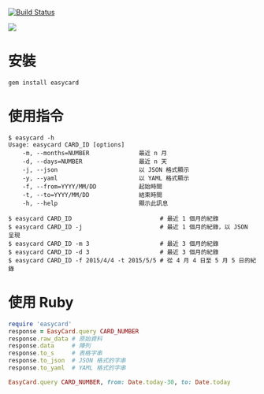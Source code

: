 [![Build Status](https://travis-ci.org/tonytonyjan/easycard.svg?branch=master)](https://travis-ci.org/tonytonyjan/easycard)

![](https://lh6.googleusercontent.com/-6-ErFtaeUO4/VUo3_zwW64I/AAAAAAAAE40/wZgBvNGYRSs/w2236-h618-no/Screen%2BShot%2B2015-05-06%2Bat%2B23.11.22_censored.jpg)

# 安裝

```
gem install easycard
```

# 使用指令

```
$ easycard -h
Usage: easycard CARD_ID [options]
    -m, --months=NUMBER              最近 n 月
    -d, --days=NUMBER                最近 n 天
    -j, --json                       以 JSON 格式顯示
    -y, --yaml                       以 YAML 格式顯示
    -f, --from=YYYY/MM/DD            起始時間
    -t, --to=YYYY/MM/DD              結束時間
    -h, --help                       顯示此訊息
```

```
$ easycard CARD_ID                         # 最近 1 個月的紀錄
$ easycard CARD_ID -j                      # 最近 1 個月的紀錄，以 JSON 呈現
$ easycard CARD_ID -m 3                    # 最近 3 個月的紀錄
$ easycard CARD_ID -d 3                    # 最近 3 個月的紀錄
$ easycard CARD_ID -f 2015/4/4 -t 2015/5/5 # 從 4 月 4 日至 5 月 5 日的紀錄
```

# 使用 Ruby

```ruby
require 'easycard'
response = EasyCard.query CARD_NUMBER
response.raw_data # 原始資料
response.data     # 陣列
response.to_s     # 表格字串
response.to_json  # JSON 格式的字串
response.to_yaml  # YAML 格式的字串

EasyCard.query CARD_NUMBER, from: Date.today-30, to: Date.today
```